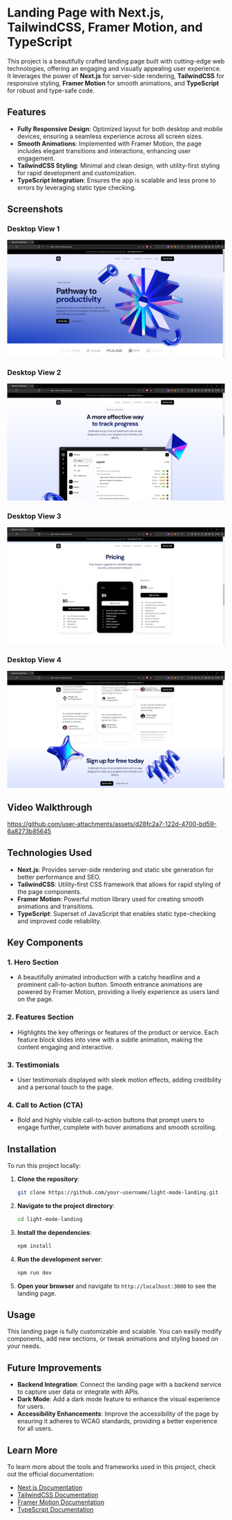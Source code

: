 # Landing Page with Next.js, TailwindCSS, Framer Motion, and TypeScript

This project is a beautifully crafted landing page built with cutting-edge web technologies, offering an engaging and visually appealing user experience. It leverages the power of **Next.js** for server-side rendering, **TailwindCSS** for responsive styling, **Framer Motion** for smooth animations, and **TypeScript** for robust and type-safe code.

## Features

- **Fully Responsive Design**: Optimized layout for both desktop and mobile devices, ensuring a seamless experience across all screen sizes.
- **Smooth Animations**: Implemented with Framer Motion, the page includes elegant transitions and interactions, enhancing user engagement.
- **TailwindCSS Styling**: Minimal and clean design, with utility-first styling for rapid development and customization.
- **TypeScript Integration**: Ensures the app is scalable and less prone to errors by leveraging static type checking.
  
## Screenshots

### Desktop View 1
![Desktop View](./ss1.png)

### Desktop View 2
![Desktop View](./ss2.png)

### Desktop View 3
![Desktop View](./ss3.png)

### Desktop View 4
![Desktop View](./ss4.png)

## Video Walkthrough


https://github.com/user-attachments/assets/d28fc2a7-122d-4700-bd59-6a8273b85645



## Technologies Used

- **Next.js**: Provides server-side rendering and static site generation for better performance and SEO.
- **TailwindCSS**: Utility-first CSS framework that allows for rapid styling of the page components.
- **Framer Motion**: Powerful motion library used for creating smooth animations and transitions.
- **TypeScript**: Superset of JavaScript that enables static type-checking and improved code reliability.
  
## Key Components

### 1. **Hero Section**
   - A beautifully animated introduction with a catchy headline and a prominent call-to-action button. Smooth entrance animations are powered by Framer Motion, providing a lively experience as users land on the page.

### 2. **Features Section**
   - Highlights the key offerings or features of the product or service. Each feature block slides into view with a subtle animation, making the content engaging and interactive.

### 3. **Testimonials**
   - User testimonials displayed with sleek motion effects, adding credibility and a personal touch to the page.

### 4. **Call to Action (CTA)**
   - Bold and highly visible call-to-action buttons that prompt users to engage further, complete with hover animations and smooth scrolling.

## Installation

To run this project locally:

1. **Clone the repository**:
   ```bash
   git clone https://github.com/your-username/light-mode-landing.git
   ```

2. **Navigate to the project directory**:
   ```bash
   cd light-mode-landing
   ```

3. **Install the dependencies**:
   ```bash
   npm install
   ```

4. **Run the development server**:
   ```bash
   npm run dev
   ```

5. **Open your browser** and navigate to `http://localhost:3000` to see the landing page.

## Usage

This landing page is fully customizable and scalable. You can easily modify components, add new sections, or tweak animations and styling based on your needs.

## Future Improvements

- **Backend Integration**: Connect the landing page with a backend service to capture user data or integrate with APIs.
- **Dark Mode**: Add a dark mode feature to enhance the visual experience for users.
- **Accessibility Enhancements**: Improve the accessibility of the page by ensuring it adheres to WCAG standards, providing a better experience for all users.

## Learn More

To learn more about the tools and frameworks used in this project, check out the official documentation:

- [Next.js Documentation](https://nextjs.org/docs)
- [TailwindCSS Documentation](https://tailwindcss.com/docs)
- [Framer Motion Documentation](https://www.framer.com/motion/)
- [TypeScript Documentation](https://www.typescriptlang.org/docs/)
